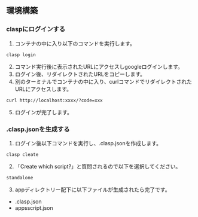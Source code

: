 ## 環境構築
### claspにログインする
1. コンテナの中に入り以下のコマンドを実行します。
```shell
clasp login
```
2. コマンド実行後に表示されたURLにアクセスしgoogleログインします。
3. ログイン後、リダイレクトされたURLをコピーします。
4. 別のターミナルでコンテナの中に入り、curlコマンドでリダイレクトされたURLにアクセスします。
```shell
curl http://localhost:xxxx/?code=xxx
```
5. ログインが完了します。

### .clasp.jsonを生成する
1. ログイン後以下コマンドを実行し、.clasp.jsonを作成します。
```shell
clasp cleate
```
2. 「Create which script?」と質問されるので以下を選択してください。
```shell
standalone
```
3. appディレクトリー配下に以下ファイルが生成されたら完了です。
- .clasp.json
- appsscript.json


